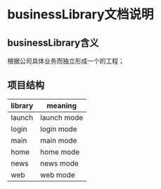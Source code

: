 # businessLibrary文档说明

## businessLibrary含义
根据公司具体业务而独立形成一个的工程；

## 项目结构
library | meaning  
-|-  
launch | launch mode |  
login  | login mode |  
main   | main mode |  
home    | home mode |  
news     | news mode |  
web   | web mode |  
